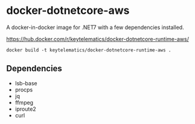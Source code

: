 # docker-dotnetcore-aws
 
A docker-in-docker image for .NET7 with a few dependencies installed.

https://hub.docker.com/r/keytelematics/docker-dotnetcore-runtime-aws/

```
docker build -t keytelematics/docker-dotnetcore-runtime-aws .
```

## Dependencies

- lsb-base       
- procps
- jq
- ffmpeg
- iproute2
- curl

